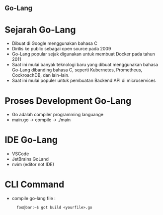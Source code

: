 ## Go-Lang

# Sejarah Go-Lang
* Dibuat di Google menggunakan bahasa C
* Dirilis ke public sebagai open source pada 2009
* Go-Lang popular sejak digunakan untuk membuat Docker pada tahun 2011
* Saat ini mulai banyak teknologi baru yang dibuat menggunakan bahasa Go-Lang dibanding bahasa C, seperti Kubernetes, Prometheus, CockroachDB, dan lain-lain.
* Saat ini mulai populer untuk pembuatan Backend API di microservices

# Proses Development Go-Lang
* Go adalah compiler programming languange
* main.go -> compile -> ./main

# IDE Go-Lang
* VSCode
* JetBrains GoLand
* nvim (editor not IDE)

# CLI Command 
* compile go-lang file : 
  ```console
    foo@bar:~$ got build <yourfile>.go
  ```
